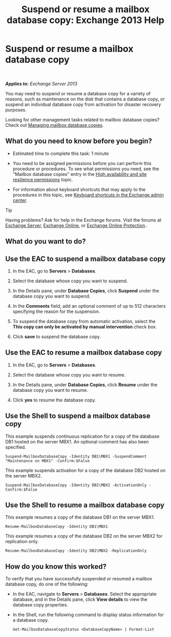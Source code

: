 ﻿---
title: 'Suspend or resume a mailbox database copy: Exchange 2013 Help'
TOCTitle: Suspend or resume a mailbox database copy
ms:assetid: 96aa1b82-3e15-4215-843e-3d583af9504b
ms:mtpsurl: https://technet.microsoft.com/en-us/library/Dd298159(v=EXCHG.150)
ms:contentKeyID: 48385374
ms.date: 12/09/2016
mtps_version: v=EXCHG.150
---

# Suspend or resume a mailbox database copy

 

_**Applies to:** Exchange Server 2013_


You may need to suspend or resume a database copy for a variety of reasons, such as maintenance on the disk that contains a database copy, or suspend an individual database copy from activation for disaster recovery purposes.

Looking for other management tasks related to mailbox database copies? Check out [Managing mailbox database copies](managing-mailbox-database-copies-exchange-2013-help.md).

## What do you need to know before you begin?

  - Estimated time to complete this task: 1 minute

  - You need to be assigned permissions before you can perform this procedure or procedures. To see what permissions you need, see the "Mailbox database copies" entry in the [High availability and site resilience permissions](high-availability-and-site-resilience-permissions-exchange-2013-help.md) topic.

  - For information about keyboard shortcuts that may apply to the procedures in this topic, see [Keyboard shortcuts in the Exchange admin center](keyboard-shortcuts-in-the-exchange-admin-center-exchange-online-protection-help.md).


> [!TIP]
> Having problems? Ask for help in the Exchange forums. Visit the forums at <A href="https://go.microsoft.com/fwlink/p/?linkid=60612">Exchange Server</A>, <A href="https://go.microsoft.com/fwlink/p/?linkid=267542">Exchange Online</A>, or <A href="https://go.microsoft.com/fwlink/p/?linkid=285351">Exchange Online Protection</A>..



## What do you want to do?

## Use the EAC to suspend a mailbox database copy

1.  In the EAC, go to **Servers** \> **Databases**.

2.  Select the database whose copy you want to suspend.

3.  In the Details pane, under **Database Copies**, click **Suspend** under the database copy you want to suspend.

4.  In the **Comments** field, add an optional comment of up to 512 characters specifying the reason for the suspension.

5.  To suspend the database copy from automatic activation, select the **This copy can only be activated by manual intervention** check box.

6.  Click **save** to suspend the database copy.

## Use the EAC to resume a mailbox database copy

1.  In the EAC, go to **Servers** \> **Databases**.

2.  Select the database whose copy you want to resume.

3.  In the Details pane, under **Database Copies**, click **Resume** under the database copy you want to resume.

4.  Click **yes** to resume the database copy.

## Use the Shell to suspend a mailbox database copy

This example suspends continuous replication for a copy of the database DB1 hosted on the server MBX1. An optional comment has also been specified.

    Suspend-MailboxDatabaseCopy -Identity DB1\MBX1 -SuspendComment "Maintenance on MBX1" -Confirm:$False

This example suspends activation for a copy of the database DB2 hosted on the server MBX2.

    Suspend-MailboxDatabaseCopy -Identity DB2\MBX2 -ActivationOnly -Confirm:$False

## Use the Shell to resume a mailbox database copy

This example resumes a copy of the database DB1 on the server MBX1.

    Resume-MailboxDatabaseCopy -Identity DB1\MBX1

This example resumes a copy of the database DB2 on the server MBX2 for replication only.

    Resume-MailboxDatabaseCopy -Identity DB2\MBX2 -ReplicationOnly

## How do you know this worked?

To verify that you have successfully suspended or resumed a mailbox database copy, do one of the following:

  - In the EAC, navigate to **Servers** \> **Databases**. Select the appropriate database, and in the Details pane, click **View details** to view the database copy properties.

  - In the Shell, run the following command to display status information for a database copy.
    
        Get-MailboxDatabaseCopyStatus <DatabaseCopyName> | Format-List

